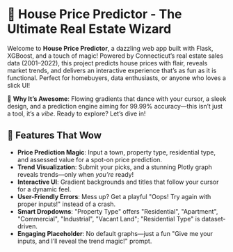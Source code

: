 # 🏡 House Price Predictor - The Ultimate Real Estate Wizard

Welcome to **House Price Predictor**, a dazzling web app built with Flask, XGBoost, and a touch of magic! Powered by Connecticut’s real estate sales data (2001–2022), this project predicts house prices with flair, reveals market trends, and delivers an interactive experience that’s as fun as it is functional. Perfect for homebuyers, data enthusiasts, or anyone who loves a slick UI!

🌟 **Why It’s Awesome**: Flowing gradients that dance with your cursor, a sleek design, and a prediction engine aiming for 99.99% accuracy—this isn’t just a tool, it’s a *vibe*. Ready to explore? Let’s dive in!

## 🎯 Features That Wow

- **Price Prediction Magic**: Input a town, property type, residential type, and assessed value for a spot-on price prediction.
- **Trend Visualization**: Submit your picks, and a stunning Plotly graph reveals trends—only when *you’re* ready!
- **Interactive UI**: Gradient backgrounds and titles that follow your cursor for a dynamic feel.
- **User-Friendly Errors**: Mess up? Get a playful "Oops! Try again with proper inputs!" instead of a crash.
- **Smart Dropdowns**: "Property Type" offers "Residential", "Apartment", "Commercial", "Industrial", "Vacant Land"; "Residential Type" is dataset-driven.
- **Engaging Placeholder**: No default graphs—just a fun "Give me your inputs, and I’ll reveal the trend magic!" prompt.
